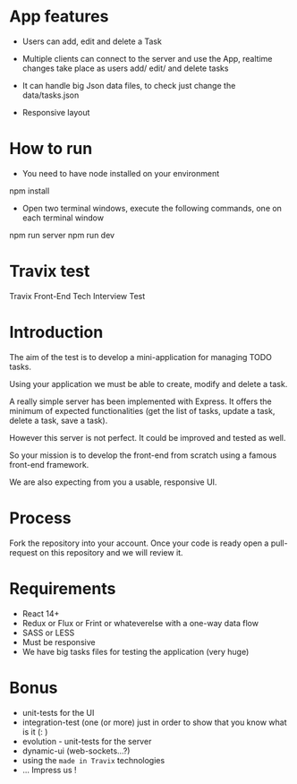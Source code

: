 # App features

- Users can add, edit and delete a Task

- Multiple clients can connect to the server and use the App, realtime changes take place as users add/ edit/ and delete tasks

- It can handle big Json data files, to check just change the data/tasks.json

- Responsive layout

# How to run

- You need to have node installed on your environment

npm install

- Open two terminal windows, execute the following commands, one on each terminal window

npm run server 
npm run dev

# Travix test

Travix Front-End Tech Interview Test

# Introduction

The aim of the test is to develop a mini-application for managing TODO tasks.

Using your application we must be able to create, modify and delete a task.

A really simple server has been implemented with Express. It offers the minimum of expected functionalities (get the list of tasks, update a task, delete a task, save a task).

However this server is not perfect. It could be improved and tested as well.

So your mission is to develop the front-end from scratch using a famous front-end framework.

We are also expecting from you a usable, responsive UI.

# Process

Fork the repository into your account. Once your code is ready open a pull-request on this repository and we will review it.

# Requirements

* React 14+
* Redux or Flux or Frint or whateverelse with a one-way data flow
* SASS or LESS
* Must be responsive
* We have big tasks files for testing the application (very huge)

# Bonus

* unit-tests for the UI 
* integration-test (one (or more) just in order to show that you know what is it (: )
* evolution - unit-tests for the server
* dynamic-ui (web-sockets...?)
* using the `made in Travix` technologies
* ... Impress us !
